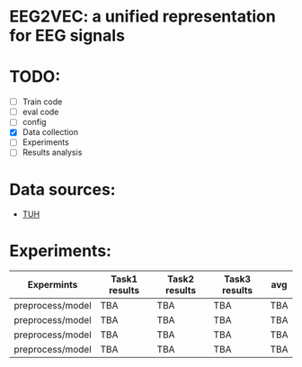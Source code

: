 # EEG2VEC: a unified representation for EEG signals  

# TODO:  
- [ ] Train code
- [ ] eval code
- [ ] config
- [x] Data collection
- [ ] Experiments
- [ ] Results analysis

# Data sources:  
- [TUH](https://isip.piconepress.com/projects/nedc/html/tuh_eeg/)

# Experiments:
| Expermints     | Task1 results | Task2 results   | Task3 results | avg | 
|----------------|---------------|---------------|----------------|-----------|
| preprocess/model | TBA  | TBA | TBA | TBA
| preprocess/model   | TBA  | TBA | TBA | TBA
| preprocess/model   | TBA  | TBA | TBA | TBA
| preprocess/model   | TBA  | TBA | TBA | TBA

